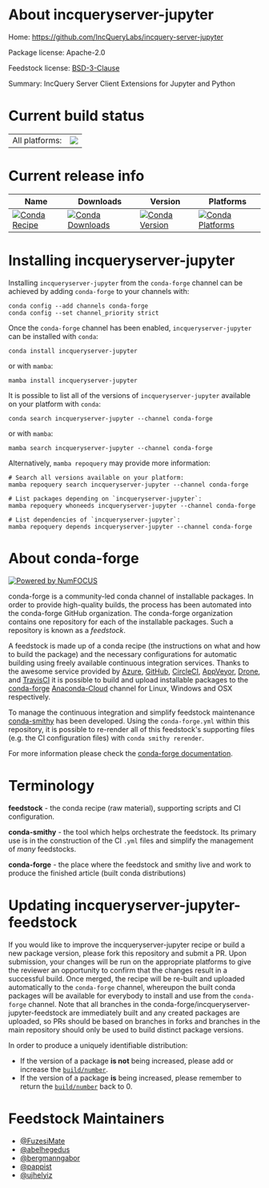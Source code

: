 About incqueryserver-jupyter
============================

Home: https://github.com/IncQueryLabs/incquery-server-jupyter

Package license: Apache-2.0

Feedstock license: [BSD-3-Clause](https://github.com/conda-forge/incqueryserver-jupyter-feedstock/blob/main/LICENSE.txt)

Summary: IncQuery Server Client Extensions for Jupyter and Python

Current build status
====================


<table><tr><td>All platforms:</td>
    <td>
      <a href="https://dev.azure.com/conda-forge/feedstock-builds/_build/latest?definitionId=11972&branchName=main">
        <img src="https://dev.azure.com/conda-forge/feedstock-builds/_apis/build/status/incqueryserver-jupyter-feedstock?branchName=main">
      </a>
    </td>
  </tr>
</table>

Current release info
====================

| Name | Downloads | Version | Platforms |
| --- | --- | --- | --- |
| [![Conda Recipe](https://img.shields.io/badge/recipe-incqueryserver--jupyter-green.svg)](https://anaconda.org/conda-forge/incqueryserver-jupyter) | [![Conda Downloads](https://img.shields.io/conda/dn/conda-forge/incqueryserver-jupyter.svg)](https://anaconda.org/conda-forge/incqueryserver-jupyter) | [![Conda Version](https://img.shields.io/conda/vn/conda-forge/incqueryserver-jupyter.svg)](https://anaconda.org/conda-forge/incqueryserver-jupyter) | [![Conda Platforms](https://img.shields.io/conda/pn/conda-forge/incqueryserver-jupyter.svg)](https://anaconda.org/conda-forge/incqueryserver-jupyter) |

Installing incqueryserver-jupyter
=================================

Installing `incqueryserver-jupyter` from the `conda-forge` channel can be achieved by adding `conda-forge` to your channels with:

```
conda config --add channels conda-forge
conda config --set channel_priority strict
```

Once the `conda-forge` channel has been enabled, `incqueryserver-jupyter` can be installed with `conda`:

```
conda install incqueryserver-jupyter
```

or with `mamba`:

```
mamba install incqueryserver-jupyter
```

It is possible to list all of the versions of `incqueryserver-jupyter` available on your platform with `conda`:

```
conda search incqueryserver-jupyter --channel conda-forge
```

or with `mamba`:

```
mamba search incqueryserver-jupyter --channel conda-forge
```

Alternatively, `mamba repoquery` may provide more information:

```
# Search all versions available on your platform:
mamba repoquery search incqueryserver-jupyter --channel conda-forge

# List packages depending on `incqueryserver-jupyter`:
mamba repoquery whoneeds incqueryserver-jupyter --channel conda-forge

# List dependencies of `incqueryserver-jupyter`:
mamba repoquery depends incqueryserver-jupyter --channel conda-forge
```


About conda-forge
=================

[![Powered by
NumFOCUS](https://img.shields.io/badge/powered%20by-NumFOCUS-orange.svg?style=flat&colorA=E1523D&colorB=007D8A)](https://numfocus.org)

conda-forge is a community-led conda channel of installable packages.
In order to provide high-quality builds, the process has been automated into the
conda-forge GitHub organization. The conda-forge organization contains one repository
for each of the installable packages. Such a repository is known as a *feedstock*.

A feedstock is made up of a conda recipe (the instructions on what and how to build
the package) and the necessary configurations for automatic building using freely
available continuous integration services. Thanks to the awesome service provided by
[Azure](https://azure.microsoft.com/en-us/services/devops/), [GitHub](https://github.com/),
[CircleCI](https://circleci.com/), [AppVeyor](https://www.appveyor.com/),
[Drone](https://cloud.drone.io/welcome), and [TravisCI](https://travis-ci.com/)
it is possible to build and upload installable packages to the
[conda-forge](https://anaconda.org/conda-forge) [Anaconda-Cloud](https://anaconda.org/)
channel for Linux, Windows and OSX respectively.

To manage the continuous integration and simplify feedstock maintenance
[conda-smithy](https://github.com/conda-forge/conda-smithy) has been developed.
Using the ``conda-forge.yml`` within this repository, it is possible to re-render all of
this feedstock's supporting files (e.g. the CI configuration files) with ``conda smithy rerender``.

For more information please check the [conda-forge documentation](https://conda-forge.org/docs/).

Terminology
===========

**feedstock** - the conda recipe (raw material), supporting scripts and CI configuration.

**conda-smithy** - the tool which helps orchestrate the feedstock.
                   Its primary use is in the construction of the CI ``.yml`` files
                   and simplify the management of *many* feedstocks.

**conda-forge** - the place where the feedstock and smithy live and work to
                  produce the finished article (built conda distributions)


Updating incqueryserver-jupyter-feedstock
=========================================

If you would like to improve the incqueryserver-jupyter recipe or build a new
package version, please fork this repository and submit a PR. Upon submission,
your changes will be run on the appropriate platforms to give the reviewer an
opportunity to confirm that the changes result in a successful build. Once
merged, the recipe will be re-built and uploaded automatically to the
`conda-forge` channel, whereupon the built conda packages will be available for
everybody to install and use from the `conda-forge` channel.
Note that all branches in the conda-forge/incqueryserver-jupyter-feedstock are
immediately built and any created packages are uploaded, so PRs should be based
on branches in forks and branches in the main repository should only be used to
build distinct package versions.

In order to produce a uniquely identifiable distribution:
 * If the version of a package **is not** being increased, please add or increase
   the [``build/number``](https://docs.conda.io/projects/conda-build/en/latest/resources/define-metadata.html#build-number-and-string).
 * If the version of a package **is** being increased, please remember to return
   the [``build/number``](https://docs.conda.io/projects/conda-build/en/latest/resources/define-metadata.html#build-number-and-string)
   back to 0.

Feedstock Maintainers
=====================

* [@FuzesiMate](https://github.com/FuzesiMate/)
* [@abelhegedus](https://github.com/abelhegedus/)
* [@bergmanngabor](https://github.com/bergmanngabor/)
* [@pappist](https://github.com/pappist/)
* [@ujhelyiz](https://github.com/ujhelyiz/)

